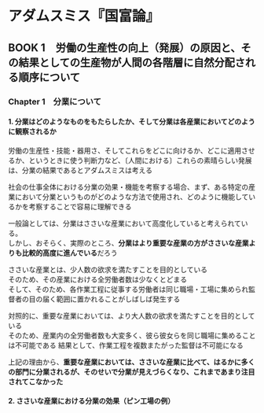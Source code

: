 # アダムスミス『国富論』

## BOOK 1　労働の生産性の向上（発展）の原因と、その結果としての生産物が人間の各階層に自然分配される順序について

### Chapter 1　分業について

#### 1. 分業はどのようなものをもたらしたか、そして分業は各産業においてどのように観察されるか

労働の生産性・技能・器用さ、そしてこれらをどこに向けるか、どこに適用させるか、というときに使う判断力など、〔人間における〕これらの素晴らしい発展は、分業の結果であるとアダムスミスは考える

社会の仕事全体における分業の効果・機能を考察する場合、まず、ある特定の産業において分業というものがどのような方法で使用され、どのように機能しているかを考察することで容易に理解できる

一般論としては、分業はささいな産業において高度化していると考えられている。  
しかし、おそらく、実際のところ、**分業はより重要な産業の方がささいな産業よりも比較的高度に進んでいる**だろう

ささいな産業とは、少人数の欲求を満たすことを目的としている  
そのため、その産業における全労働者数は少なくとどまる  
そして、そのため、各作業工程に従事する労働者は同じ職場・工場に集められ監督者の目の届く範囲に置かれることがしばしば発生する

対照的に、重要な産業においては、より大人数の欲求を満たすことを目的としている  
そのため、産業内の全労働者数も大変多く、彼ら彼女らを同じ職場に集めることは不可能である
結果として、作業工程を複数またがった監督は不可能になる

上記の理由から、**重要な産業においては、ささいな産業に比べて、はるかに多くの部門に分業されるが、そのせいで分業が見えづらくなり、これまであまり注目されてこなかった**

#### 2. ささいな産業における分業の効果（ピン工場の例）
